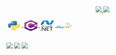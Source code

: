 ## 
<div align="center">
  <a href="https://github.com/Janp3">
  <img height="180em" src="https://github-readme-stats.vercel.app/api?username=Janp3&show_icons=true&theme=Architect&include_all_commits=true&count_private=true"/>
  <img height="180em" src="https://github-readme-stats.vercel.app/api/top-langs/?username=Janp3&layout=compact&langs_count=7&theme=Architect"/>
</div>
<div style="display: inline_block"><br>
  <img align="center" alt="Janp3-Python" height="30" width="40" src="https://raw.githubusercontent.com/devicons/devicon/master/icons/python/python-original.svg">
  <img align="center" alt="Janp3-Csharp" height="30" width="40" src="https://raw.githubusercontent.com/devicons/devicon/master/icons/csharp/csharp-original.svg">
  <img align="center" alt="Janp3-Csharp" height="30" width="40" src= "https://raw.githubusercontent.com/devicons/devicon/master/icons/dot-net/dot-net-original-wordmark.svg">
  <img align="center" alt="Janp3-Csharp" height="30" width="40" src= "https://raw.githubusercontent.com/devicons/devicon/master/icons/mysql/mysql-original-wordmark.svg">
     <img align="right" alt="" height="150" style="border-radius:50px;"> 
</div>
  
  ##
 
<div> 
  <a href="https://www.instagram.com/jean_ska/" target="_blank"><img src="https://img.shields.io/badge/-Instagram-%23E4405F?style=for-the-badge&logo=instagram&logoColor=white" target="_blank"></a>
</a> 
  <a href = "mailto:jean.c.drawing@gmail.com"><img src="https://img.shields.io/badge/-Gmail-%23333?style=for-the-badge&logo=gmail&logoColor=white" target="_blank"></a>
 <a href="https://www.linkedin.com/in/jean-costa-goncalves" target="_blank"><img src="https://img.shields.io/badge/-LinkedIn-%230077B5?style=for-the-badge&logo=linkedin&logoColor=white" target="_blank"></a> 
 
</div>
